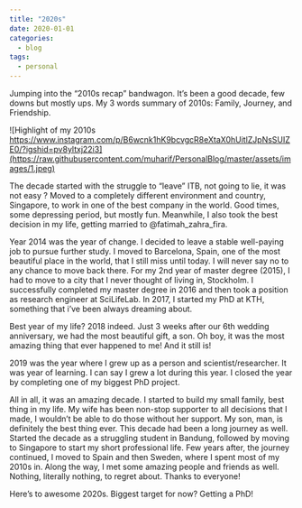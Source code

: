 ```yaml
---
title: "2020s"
date: 2020-01-01
categories:
  - blog
tags:
  - personal
---
```


Jumping into the “2010s recap” bandwagon. It’s been a good decade, few downs but mostly ups. My 3 words summary of 2010s: Family, Journey, and Friendship.

![Highlight of my 2010s https://www.instagram.com/p/B6wcnk1hK9bcvgcR8eXtaX0hUitlZJpNsSUIZE0/?igshid=pv8yltxj22i3](https://raw.githubusercontent.com/muharif/PersonalBlog/master/assets/images/1.jpeg)

The decade started with the struggle to “leave” ITB, not going to lie, it was not easy ? Moved to a completely different environment and country, Singapore, to work in one of the best company in the world. Good times, some depressing period, but mostly fun. Meanwhile, I also took the best decision in my life, getting married to @fatimah_zahra_fira.

Year 2014 was the year of change. I decided to leave a stable well-paying job to pursue further study. I moved to Barcelona, Spain, one of the most beautiful place in the world, that I still miss until today. I will never say no to any chance to move back there. For my 2nd year of master degree (2015), I had to move to a city that I never thought of living in, Stockholm. I successfully completed my master degree in 2016 and then took a position as research engineer at SciLifeLab. In 2017, I started my PhD at KTH, something that i’ve been always dreaming about.

Best year of my life? 2018 indeed. Just 3 weeks after our 6th wedding anniversary, we had the most beautiful gift, a son. Oh boy, it was the most amazing thing that ever happened to me! And it still is!

2019 was the year where I grew up as a person and scientist/researcher. It was year of learning. I can say I grew a lot during this year. I closed the year by completing one of my biggest PhD project.

All in all, it was an amazing decade. I started to build my small family, best thing in my life. My wife has been non-stop supporter to all decisions that I made, I wouldn’t be able to do those without her support. My son, man, is definitely the best thing ever. This decade had been a long journey as well. Started the decade as a struggling student in Bandung, followed by moving to Singapore to start my short professional life. Few years after, the journey continued, I moved to Spain and then Sweden, where I spent most of my 2010s in. Along the way, I met some amazing people and friends as well. Nothing, literally nothing, to regret about. Thanks to everyone!

Here’s to awesome 2020s. Biggest target for now? Getting a PhD! 
